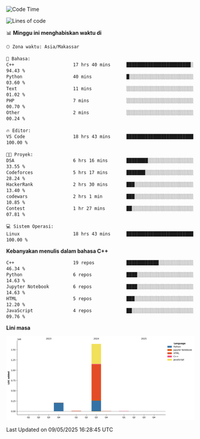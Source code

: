 <!--START_SECTION:waka-->
![Code Time](http://img.shields.io/badge/Code%20Time-199%20hrs%2029%20mins-blue)

![Lines of code](https://img.shields.io/badge/Sejak%20Hello%20World%20aku%20telah%20menulis-1.9%20million%20baris%20kode-blue)

📊 **Minggu ini menghabiskan waktu di** 

```text
🕑︎ Zona waktu: Asia/Makassar

💬 Bahasa: 
C++                      17 hrs 40 mins      ████████████████████████░   94.43 % 
Python                   40 mins             █░░░░░░░░░░░░░░░░░░░░░░░░   03.60 % 
Text                     11 mins             ░░░░░░░░░░░░░░░░░░░░░░░░░   01.02 % 
PHP                      7 mins              ░░░░░░░░░░░░░░░░░░░░░░░░░   00.70 % 
Other                    2 mins              ░░░░░░░░░░░░░░░░░░░░░░░░░   00.24 % 

🔥 Editor: 
VS Code                  18 hrs 43 mins      █████████████████████████   100.00 % 

🐱‍💻 Proyek: 
DSA                      6 hrs 16 mins       ████████░░░░░░░░░░░░░░░░░   33.55 % 
Codeforces               5 hrs 17 mins       ███████░░░░░░░░░░░░░░░░░░   28.24 % 
HackerRank               2 hrs 30 mins       ███░░░░░░░░░░░░░░░░░░░░░░   13.40 % 
codewars                 2 hrs 1 min         ███░░░░░░░░░░░░░░░░░░░░░░   10.85 % 
Contest                  1 hr 27 mins        ██░░░░░░░░░░░░░░░░░░░░░░░   07.81 % 

💻 Sistem Operasi: 
Linux                    18 hrs 43 mins      █████████████████████████   100.00 % 
```

**Kebanyakan menulis dalam bahasa C++** 

```text
C++                      19 repos            ████████████░░░░░░░░░░░░░   46.34 % 
Python                   6 repos             ████░░░░░░░░░░░░░░░░░░░░░   14.63 % 
Jupyter Notebook         6 repos             ████░░░░░░░░░░░░░░░░░░░░░   14.63 % 
HTML                     5 repos             ███░░░░░░░░░░░░░░░░░░░░░░   12.20 % 
JavaScript               4 repos             ██░░░░░░░░░░░░░░░░░░░░░░░   09.76 % 
```



**Lini masa**

![Lines of Code chart](https://raw.githubusercontent.com/yusuf601/yusuf601/main/assets/bar_graph.png)


 Last Updated on 09/05/2025 16:28:45 UTC
<!--END_SECTION:waka-->
